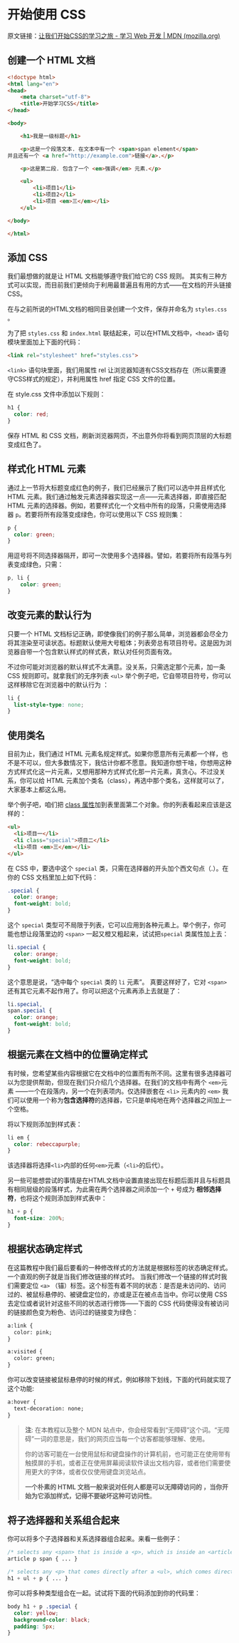# 开始使用 CSS

原文链接：[让我们开始CSS的学习之旅 - 学习 Web 开发 | MDN (mozilla.org)](https://developer.mozilla.org/zh-CN/docs/Learn/CSS/First_steps/Getting_started)

## 创建一个 HTML 文档

```html
<!doctype html>
<html lang="en">
<head>
    <meta charset="utf-8">
    <title>开始学习CSS</title>
</head>

<body>

    <h1>我是一级标题</h1>

    <p>这是一个段落文本. 在文本中有一个 <span>span element</span>
并且还有一个 <a href="http://example.com">链接</a>.</p>

    <p>这是第二段. 包含了一个 <em>强调</em> 元素.</p>

    <ul>
        <li>项目1</li>
        <li>项目2</li>
        <li>项目 <em>三</em></li>
    </ul>

</body>

</html>
```

## 添加 CSS

我们最想做的就是让 HTML 文档能够遵守我们给它的 CSS 规则。 其实有三种方式可以实现，而目前我们更倾向于利用最普遍且有用的方式——在文档的开头链接CSS。

在与之前所说的HTML文档的相同目录创建一个文件，保存并命名为 `styles.css` 。

为了把 `styles.css` 和 `index.html` 联结起来，可以在HTML文档中，`<head>` 语句模块里面加上下面的代码：

```html
<link rel="stylesheet" href="styles.css">
```

 `<link>` 语句块里面，我们用属性 rel 让浏览器知道有CSS文档存在（所以需要遵守CSS样式的规定），并利用属性 href 指定 CSS 文件的位置。

在 style.css 文件中添加以下规则：

```css
h1 {
  color: red;
}
```

保存 HTML 和 CSS 文档，刷新浏览器网页，不出意外你将看到网页顶层的大标题变成红色了。

## 样式化 HTML 元素

通过上一节将大标题变成红色的例子，我们已经展示了我们可以选中并且样式化 HTML 元素。我们通过触发元素选择器实现这一点——元素选择器，即直接匹配 HTML 元素的选择器。例如，若要样式化一个文档中所有的段落，只需使用选择器 `p`。若要将所有段落变成绿色，你可以使用以下 CSS 规则集：

```css
p {
  color: green;
}
```

用逗号将不同选择器隔开，即可一次使用多个选择器。譬如，若要将所有段落与列表变成绿色，只需：

```css
p, li {
    color: green;
}
```

## 改变元素的默认行为

只要一个 HTML 文档标记正确，即使像我们的例子那么简单，浏览器都会尽全力将其渲染至可读状态。标题默认使用大号粗体；列表旁总有项目符号。这是因为浏览器自带一个包含默认样式的样式表，默认对任何页面有效。

不过你可能对浏览器的默认样式不太满意。没关系，只需选定那个元素，加一条 CSS 规则即可。就拿我们的无序列表 `<ul>` 举个例子吧，它自带项目符号，你可以这样移除它在浏览器中的默认行为 ：

```css
li {
  list-style-type: none;
}
```

## 使用类名

目前为止，我们通过 HTML 元素名规定样式。如果你愿意所有元素都一个样，也不是不可以，但大多数情况下，我估计你都不愿意。我知道你想干啥，你想用这种方式样式化这一片元素，又想用那种方式样式化那一片元素，真贪心。不过没关系，你可以给 HTML 元素加个类名（class），再选中那个类名，这样就可以了，大家基本上都这么用。

举个例子吧，咱们把 [class 属性](https://developer.mozilla.org/en-US/docs/Web/HTML/Global_attributes/class)加到表里面第二个对象。你的列表看起来应该是这样的：

```html
<ul>
  <li>项目一</li>
  <li class="special">项目二</li>
  <li>项目 <em>三</em></li>
</ul>
```

在 CSS 中，要选中这个 `special` 类，只需在选择器的开头加个西文句点（.）。在你的 CSS 文档里加上如下代码：

```css
.special {
  color: orange;
  font-weight: bold;
}
```

这个 `special` 类型可不局限于列表，它可以应用到各种元素上。举个例子，你可能也想让段落里边的 `<span>` 一起又橙又粗起来，试试把`special` 类属性加上去：

```css
li.special {
  color: orange;
  font-weight: bold;
}
```

这个意思是说，“选中每个 `special` 类的 `li` 元素”。 真要这样好了，它对 `<span>` 还有其它元素不起作用了。你可以把这个元素再添上去就是了：

```css
li.special,
span.special {
  color: orange;
  font-weight: bold;
}
```

## 根据元素在文档中的位置确定样式

有时候，您希望某些内容根据它在文档中的位置而有所不同。这里有很多选择器可以为您提供帮助，但现在我们只介绍几个选择器。在我们的文档中有两个 `<em>`元素 ——一个在段落内，另一个在列表项内。仅选择嵌套在 `<li>` 元素内的 `<em>` 我们可以使用一个称为**包含选择符**的选择器，它只是单纯地在两个选择器之间加上一个空格。

将以下规则添加到样式表：

```css
li em {
  color: rebeccapurple;
}
```

该选择器将选择`<li>`内部的任何`<em>`元素（`<li>`的后代）。

另一些可能想尝试的事情是在HTML文档中设置直接出现在标题后面并且与标题具有相同层级的段落样式，为此需在两个选择器之间添加一个 `+` 号成为 **相邻选择符**，也将这个规则添加到样式表中：

```css
h1 + p {
  font-size: 200%;
}
```

## 根据状态确定样式

在这篇教程中我们最后要看的一种修改样式的方法就是根据标签的状态确定样式。一个直观的例子就是当我们修改链接的样式时。 当我们修改一个链接的样式时我们需要定位 `<a>` （锚）标签。这个标签有着不同的状态：是否是未访问的、访问过的、被鼠标悬停的、被键盘定位的，亦或是正在被点击当中。你可以使用 CSS 去定位或者说针对这些不同的状态进行修饰——下面的 CSS 代码使得没有被访问的链接颜色变为粉色、访问过的链接变为绿色：

```html
a:link {
  color: pink;
}

a:visited {
  color: green;
}
```

你可以改变链接被鼠标悬停的时候的样式，例如移除下划线，下面的代码就实现了这个功能:

```html
a:hover {
  text-decoration: none;
}
```

> **注**: 在本教程以及整个 MDN 站点中，你会经常看到“无障碍”这个词。“无障碍”一词的意思是，我们的网页应当每一个访客都能够理解、使用。
>
> 你的访客可能在一台使用鼠标和键盘操作的计算机前，也可能正在使用带有触摸屏的手机，或者正在使用屏幕阅读软件读出文档内容，或者他们需要使用更大的字体，或者仅仅使用键盘浏览站点。
>
> **一个朴素的 HTML 文档一般来说对任何人都是可以无障碍访问的 ，当你开始为它添加样式，记得不要破坏这种可访问性**。

## 将子选择器和关系组合起来

你可以将多个子选择器和关系选择器组合起来。来看一些例子：

```css
/* selects any <span> that is inside a <p>, which is inside an <article>  */
article p span { ... }

/* selects any <p> that comes directly after a <ul>, which comes directly after an <h1>  */
h1 + ul + p { ... }
```

你可以将多种类型组合在一起。试试将下面的代码添加到你的代码里：

```css
body h1 + p .special {
  color: yellow;
  background-color: black;
  padding: 5px;
}
```

